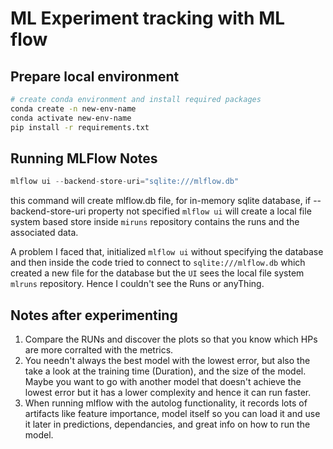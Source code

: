 # ML Experiment tracking with ML flow

## Prepare local environment

```sh
# create conda environment and install required packages
conda create -n new-env-name 
conda activate new-env-name 
pip install -r requirements.txt
```

## Running MLFlow Notes
```python
mlflow ui --backend-store-uri="sqlite:///mlflow.db"
```
this command will create mlflow.db file, for in-memory sqlite database, if --backend-store-uri property not specified `mlflow ui`
will create a local file system based store inside `miruns` repository contains the runs and the associated data.

A problem I faced that, initialized `mlflow ui` without specifying the database and then inside the code tried to connect to `sqlite:///mlflow.db` which created a new file for the database but the `UI` sees the local file system `mlruns` repository. Hence I couldn't see the Runs or anyThing.

## Notes after experimenting
1. Compare the RUNs and discover the plots so that you know which HPs are more corralted with the metrics.
2. You needn't always the best model with the lowest error, but also the take a look at the training time (Duration), and the size of the model. Maybe you want to go with another model that doesn't achieve the lowest error but it has a lower complexity and hence it can run faster.
3. When running mlflow with the autolog functionality, it records lots of artifacts like feature importance, model itself so you can load it and use it later in predictions, dependancies, and great info on how to run the model.